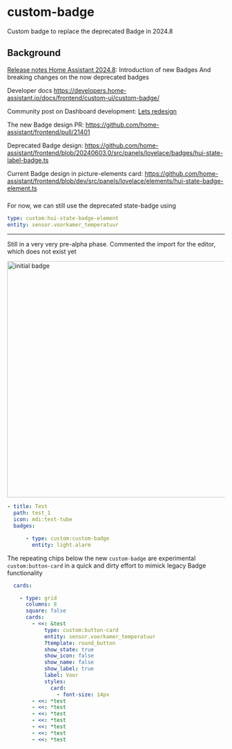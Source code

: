 # custom-badge
Custom badge to replace the deprecated Badge in 2024.8

## Background

[Release notes Home Assistant 2024.8](https://www.home-assistant.io/blog/2024/08/07/release-20248/#new-badges-for-your-dashboard): Introduction of new Badges And breaking changes on the now deprecated badges

Developer docs https://developers.home-assistant.io/docs/frontend/custom-ui/custom-badge/

Community post on Dashboard development: [Lets redesign](https://community.home-assistant.io/t/dashboard-chapter-2-let-s-redesign-the-cards-together/753839/39?u=mariusthvdb)

The new Badge design PR: https://github.com/home-assistant/frontend/pull/21401

Deprecated Badge design: https://github.com/home-assistant/frontend/blob/20240603.0/src/panels/lovelace/badges/hui-state-label-badge.ts

Current Badge design in picture-elements card: https://github.com/home-assistant/frontend/blob/dev/src/panels/lovelace/elements/hui-state-badge-element.ts

###
For now, we can still use the deprecated state-badge using

```yaml
type: custom:hui-state-badge-element
entity: sensor.voorkamer_temperatuur
```
____

Still in a very very pre-alpha phase. Commented the import for the editor, which does not exist yet

<img width="546" alt="initial badge" src="https://github.com/user-attachments/assets/7d30aa13-e8bf-481d-958e-8110b5be1f50">


```yaml
- title: Test
  path: test_1
  icon: mdi:test-tube
  badges:

      - type: custom:custom-badge
        entity: light.alarm
```

The repeating chips below the new `custom-badge` are experimental `custom:button-card` in a quick and dirty effort to mimick legacy Badge functionality

```yaml
  cards:

    - type: grid
      columns: 8
      square: false
      cards:
        - <<: &test
            type: custom:button-card
            entity: sensor.voorkamer_temperatuur
            ?template: round_button
            show_state: true
            show_icon: false
            show_name: false
            show_label: true
            label: Voor
            styles:
              card:
                - font-size: 14px
        - <<: *test
        - <<: *test
        - <<: *test
        - <<: *test
        - <<: *test
        - <<: *test
        - <<: *test
```
